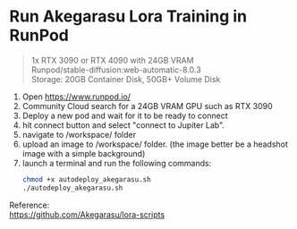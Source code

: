 # Run Akegarasu Lora Training in RunPod

> 1x RTX 3090 or RTX 4090 with 24GB VRAM  
> Runpod/stable-diffusion:web-automatic-8.0.3  
> Storage: 20GB Container Disk, 50GB+ Volume Disk  

1. Open https://www.runpod.io/
2. Community Cloud search for a 24GB VRAM GPU such as RTX 3090
3. Deploy a new pod and wait for it to be ready to connect
4. hit connect button and select "connect to Jupiter Lab".  
5. navigate to /workspace/ folder
6. upload an image to /workspace/ folder. (the image better be a headshot image with a simple background)  
7. launch a terminal and run the following commands:
    ```bash
    chmod +x autodeploy_akegarasu.sh
    ./autodeploy_akegarasu.sh
    ```

Reference:  
https://github.com/Akegarasu/lora-scripts